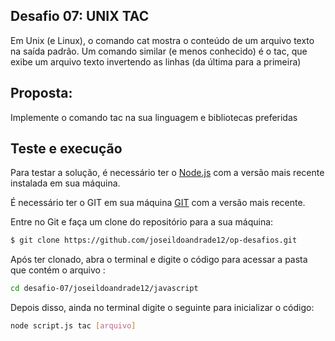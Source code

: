 ## Desafio 07: UNIX TAC

Em Unix (e Linux), o comando cat mostra o conteúdo de um arquivo texto na saída padrão. Um comando similar (e menos conhecido) é o tac, que exibe um arquivo texto invertendo as linhas (da última para a primeira)

## Proposta:

Implemente o comando tac na sua linguagem e bibliotecas preferidas

## Teste e execução

Para testar a solução, é necessário ter o [Node.js](https://nodejs.org/) com a versão mais recente instalada em sua máquina.

É necessário ter o GIT em sua máquina [GIT](https://git-scm.com/downloads) com a versão mais recente.

Entre no Git e faça um clone do repositório para a sua máquina:

```bash
$ git clone https://github.com/joseildoandrade12/op-desafios.git
```

Após ter clonado, abra o terminal e digite o código para acessar a pasta que contém o arquivo :

```bash
cd desafio-07/joseildoandrade12/javascript
```

Depois disso, ainda no terminal digite o seguinte para inicializar o código:

```bash
node script.js tac [arquivo]
```